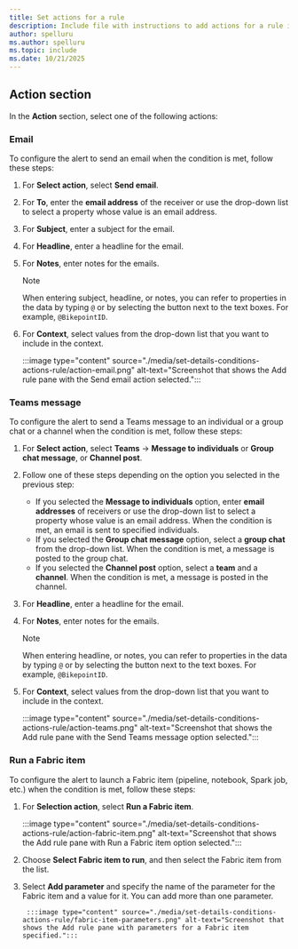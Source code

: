 ```yaml
---
title: Set actions for a rule
description: Include file with instructions to add actions for a rule in a Fabric activator. 
author: spelluru
ms.author: spelluru
ms.topic: include
ms.date: 10/21/2025
---
```


## Action section

In the **Action** section, select one of the following actions:

### Email

To configure the alert to send an email when the condition is met, follow these steps:

1. For **Select action**, select **Send email**. 
1. For **To**, enter the **email address** of the receiver or use the drop-down list to select a property whose value is an email address. 
1. For **Subject**, enter a subject for the email. 
1. For **Headline**, enter a headline for the email.
1. For **Notes**, enter notes for the emails.

    > [!NOTE]
    > When entering subject, headline, or notes, you can refer to properties in the data by typing `@` or by selecting the button next to the text boxes. For example, `@BikepointID`. 
1. For **Context**, select values from the drop-down list that you want to include in the context. 

    :::image type="content" source="./media/set-details-conditions-actions-rule/action-email.png" alt-text="Screenshot that shows the Add rule pane with the Send email action selected.":::            
    

### Teams message

To configure the alert to send a Teams message to an individual or a group chat or a channel when the condition is met, follow these steps:

1. For **Select action**, select **Teams** -> **Message to individuals** or **Group chat message**, or **Channel post**. 
1. Follow one of these steps depending on the option you selected in the previous step:
    - If you selected the **Message to individuals** option, enter **email addresses** of receivers or use the drop-down list to select a property whose value is an email address. When the condition is met, an email is sent to specified individuals. 
    - If you selected the **Group chat message** option, select a **group chat** from the drop-down list. When the condition is met, a message is posted to the group chat. 
    - If you selected the **Channel post** option, select a **team** and a **channel**. When the condition is met, a message is posted in the channel. 
1. For **Headline**, enter a headline for the email. 
1. For **Notes**, enter notes for the emails.

    > [!NOTE]
    > When entering headline, or notes, you can refer to properties in the data by typing `@` or by selecting the button next to the text boxes. For example, `@BikepointID`. 
1. For **Context**, select values from the drop-down list that you want to include in the context. 

    :::image type="content" source="./media/set-details-conditions-actions-rule/action-teams.png" alt-text="Screenshot that shows the Add rule pane with the Send Teams message option selected.":::            

### Run a Fabric item

To configure the alert to launch a Fabric item (pipeline, notebook, Spark job, etc.) when the condition is met, follow these steps:

1. For **Selection action**, select **Run a Fabric item**.

    :::image type="content" source="./media/set-details-conditions-actions-rule/action-fabric-item.png" alt-text="Screenshot that shows the Add rule pane with Run a Fabric item option selected.":::            
2. Choose **Select Fabric item to run**, and then select the Fabric item from the list. 
1. Select **Add parameter** and specify the name of the parameter for the Fabric item and a value for it. You can add more than one parameter. 

        :::image type="content" source="./media/set-details-conditions-actions-rule/fabric-item-parameters.png" alt-text="Screenshot that shows the Add rule pane with parameters for a Fabric item specified.":::            